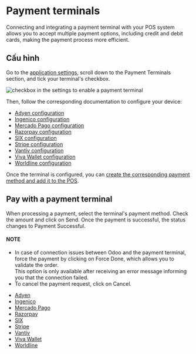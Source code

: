 # Payment terminals

Connecting and integrating a payment terminal with your POS system allows you to accept multiple
payment options, including credit and debit cards, making the payment process more efficient.

<a id="terminals-configuration"></a>

## Cấu hình

Go to the [application settings](../configuration.md#configuration-settings), scroll down to the
Payment Terminals section, and tick your terminal's checkbox.

![checkbox in the settings to enable a payment terminal](applications/sales/point_of_sale/payment_methods/terminals/settings-pt.png)

Then, follow the corresponding documentation to configure your device:

- [Adyen configuration](terminals/adyen.md)
- [Ingenico configuration](terminals/ingenico.md)
- [Mercado Pago configuration](terminals/mercado_pago.md)
- [Razorpay configuration](terminals/razorpay.md)
- [SIX configuration](terminals/six.md)
- [Stripe configuration](terminals/stripe.md)
- [Vantiv configuration](terminals/vantiv.md)
- [Viva Wallet configuration](terminals/viva_wallet.md)
- [Worldline configuration](terminals/worldline.md)

Once the terminal is configured, you can [create the corresponding payment method and add it to
the POS](../payment_methods.md).

## Pay with a payment terminal

When processing a payment, select the terminal's payment method. Check the amount and
click on Send. Once the payment is successful, the status changes to Payment
Successful.

#### NOTE
- In case of connection issues between Odoo and the payment terminal, force the payment by
  clicking on Force Done, which allows you to validate the order.
  <br/>
  This option is only available after receiving an error message informing you that the
  connection failed.
  <br/>
- To cancel the payment request, click on Cancel.

* [Adyen](terminals/adyen.md)
* [Ingenico](terminals/ingenico.md)
* [Mercado Pago](terminals/mercado_pago.md)
* [Razorpay](terminals/razorpay.md)
* [SIX](terminals/six.md)
* [Stripe](terminals/stripe.md)
* [Vantiv](terminals/vantiv.md)
* [Viva Wallet](terminals/viva_wallet.md)
* [Worldline](terminals/worldline.md)
